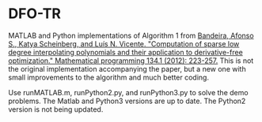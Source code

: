 # DFO-TR

MATLAB and Python implementations of Algorithm 1 from <a href="https://link.springer.com/article/10.1007/s10107-012-0578-z">Bandeira, Afonso S., Katya Scheinberg, and Luís N. Vicente. "Computation of sparse low degree interpolating polynomials and their application to derivative-free optimization." Mathematical programming 134.1 (2012): 223-257.<a> This is not the original implementation accompanying the paper, but a new one with small improvements to the algorithm and much better coding. 

Use runMATLAB.m, runPython2.py, and runPython3.py to solve the demo problems. The Matlab and Python3 versions are up to date. The Python2 version is not being updated. 
